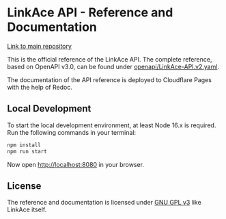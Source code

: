 # LinkAce API - Reference and Documentation

[Link to main repository](https://github.com/Kovah/LinkAce)

This is the official reference of the LinkAce API. The complete reference, based on OpenAPI v3.0, can be found under [openapi/LinkAce-API.v2.yaml](./openapi/LinkAce-API.v2.yaml).

The documentation of the API reference is deployed to Cloudflare Pages with the help of Redoc.


## Local Development

To start the local development environment, at least Node 16.x is required. Run the following commands in your terminal:

```bash
npm install
npm run start
```

Now open [http://localhost:8080](http://localhost:8080) in your browser.


## License

The reference and documentation is licensed under [GNU GPL v3](./LICENSE.md) like LinkAce itself.
